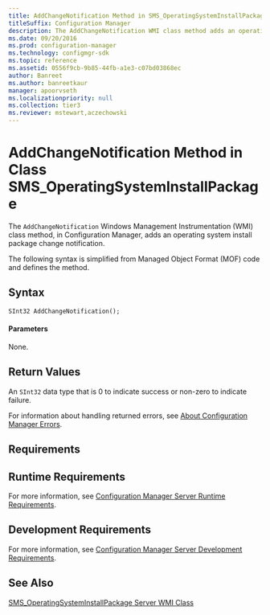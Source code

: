 ```yaml
---
title: AddChangeNotification Method in SMS_OperatingSystemInstallPackage
titleSuffix: Configuration Manager
description: The AddChangeNotification WMI class method adds an operating system install package change notification.
ms.date: 09/20/2016
ms.prod: configuration-manager
ms.technology: configmgr-sdk
ms.topic: reference
ms.assetid: 0556f9cb-9b85-44fb-a1e3-c07bd03868ec
author: Banreet
ms.author: banreetkaur
manager: apoorvseth
ms.localizationpriority: null
ms.collection: tier3
ms.reviewer: mstewart,aczechowski
---
```

# AddChangeNotification Method in Class SMS_OperatingSystemInstallPackage
The `AddChangeNotification` Windows Management Instrumentation (WMI) class method, in Configuration Manager, adds an operating system install package change notification.  

 The following syntax is simplified from Managed Object Format (MOF) code and defines the method.  

## Syntax  

```  
SInt32 AddChangeNotification();  
```  

#### Parameters  
 None.  

## Return Values  
 An `SInt32` data type that is 0 to indicate success or non-zero to indicate failure.  

 For information about handling returned errors, see [About Configuration Manager Errors](../../../develop/core/understand/about-configuration-manager-errors.md).  

## Requirements  

## Runtime Requirements  
 For more information, see [Configuration Manager Server Runtime Requirements](../../../develop/core/reqs/server-runtime-requirements.md).  

## Development Requirements  
 For more information, see [Configuration Manager Server Development Requirements](../../../develop/core/reqs/server-development-requirements.md).  

## See Also  
 [SMS_OperatingSystemInstallPackage Server WMI Class](../../../develop/reference/osd/sms_operatingsysteminstallpackage-server-wmi-class.md)
